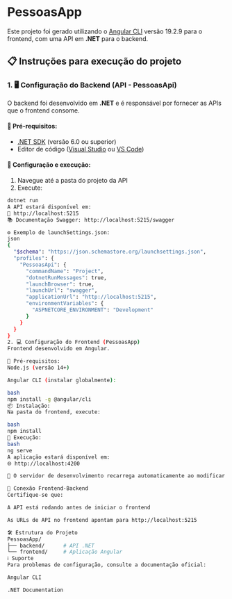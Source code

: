 ﻿# PessoasApp

Este projeto foi gerado utilizando o [Angular CLI](https://github.com/angular/angular-cli) versão 19.2.9 para o frontend, com uma API em **.NET** para o backend.

## 📋 Instruções para execução do projeto

### 1. 🖥️ Configuração do Backend (API - PessoasApi)

O backend foi desenvolvido em **.NET** e é responsável por fornecer as APIs que o frontend consome.

#### 🔧 Pré-requisitos:
- [.NET SDK](https://dotnet.microsoft.com/download) (versão 6.0 ou superior)
- Editor de código ([Visual Studio](https://visualstudio.microsoft.com/) ou [VS Code](https://code.visualstudio.com/))

#### 🚀 Configuração e execução:
1. Navegue até a pasta do projeto da API
2. Execute:
```bash
dotnet run
A API estará disponível em:
🔗 http://localhost:5215
📚 Documentação Swagger: http://localhost:5215/swagger

⚙️ Exemplo de launchSettings.json:
json
{
  "$schema": "https://json.schemastore.org/launchsettings.json",
  "profiles": {
    "PessoasApi": {
      "commandName": "Project",
      "dotnetRunMessages": true,
      "launchBrowser": true,
      "launchUrl": "swagger",
      "applicationUrl": "http://localhost:5215",
      "environmentVariables": {
        "ASPNETCORE_ENVIRONMENT": "Development"
      }
    }
  }
}
2. 💻 Configuração do Frontend (PessoasApp)
Frontend desenvolvido em Angular.

🔧 Pré-requisitos:
Node.js (versão 14+)

Angular CLI (instalar globalmente):

bash
npm install -g @angular/cli
📦 Instalação:
Na pasta do frontend, execute:

bash
npm install
🚀 Execução:
bash
ng serve
A aplicação estará disponível em:
🌐 http://localhost:4200

🔄 O servidor de desenvolvimento recarrega automaticamente ao modificar arquivos fonte.

🔗 Conexão Frontend-Backend
Certifique-se que:

A API está rodando antes de iniciar o frontend

As URLs de API no frontend apontam para http://localhost:5215

🛠️ Estrutura do Projeto
PessoasApp/
├── backend/      # API .NET
└── frontend/     # Aplicação Angular
ℹ️ Suporte
Para problemas de configuração, consulte a documentação oficial:

Angular CLI

.NET Documentation
